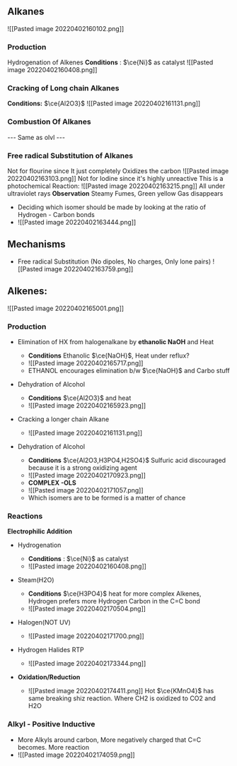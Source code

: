 ## Alkanes
![[Pasted image 20220402160102.png]]

### **Production**

Hydrogenation of Alkenes
**Conditions** : $\ce{Ni}$ as catalyst 
![[Pasted image 20220402160408.png]]
### **Cracking of Long chain Alkanes**
**Conditions:** $\ce{Al2O3}$
![[Pasted image 20220402161131.png]]
### Combustion Of Alkanes
--- Same as olvl ---

### Free radical Substitution of Alkanes
Not for flourine since It just completely Oxidizes the carbon
![[Pasted image 20220402163103.png]]
Not for Iodine since it's highly unreactive
This is a photochemical Reaction:
![[Pasted image 20220402163215.png]]
All under ultraviolet rays
**Observation** Steamy Fumes, Green yellow Gas disappears
- Deciding which isomer should be made by looking at the ratio of Hydrogen - Carbon bonds
- ![[Pasted image 20220402163444.png]]

## Mechanisms
- Free radical Substitution (No dipoles, No charges, Only lone pairs)
![[Pasted image 20220402163759.png]]

## Alkenes:
![[Pasted image 20220402165001.png]]
### **Production**
- Elimination of HX from halogenalkane by **ethanolic NaOH** and Heat
	- **Conditions** Ethanolic $\ce{NaOH}$, Heat under reflux?
	- ![[Pasted image 20220402165717.png]]
	- ETHANOL encourages elimination b/w $\ce{NaOH}$ and Carbo stuff

- Dehydration of Alcohol
	- **Conditions** $\ce{Al2O3}$ and heat
	- ![[Pasted image 20220402165923.png]]

- Cracking a longer chain Alkane
	- ![[Pasted image 20220402161131.png]]
- Dehydration of Alcohol
	- **Conditions** $\ce{Al2O3,H3PO4,H2SO4}$ Sulfuric acid discouraged because it is a strong oxidizing agent
	- ![[Pasted image 20220402170923.png]]
	- **COMPLEX -OLS**
	- ![[Pasted image 20220402171057.png]]
	- Which isomers are to be formed is a matter of chance
### Reactions

**Electrophilic Addition**
- Hydrogenation
	- **Conditions** : $\ce{Ni}$ as catalyst 
	- ![[Pasted image 20220402160408.png]]
- Steam(H2O)
	- **Conditions** $\ce{H3PO4}$ heat for more complex Alkenes, Hydrogen prefers more Hydrogen Carbon in the C=C bond
	- ![[Pasted image 20220402170504.png]]
	
- Halogen(NOT UV)
	- ![[Pasted image 20220402171700.png]]
- Hydrogen Halides RTP
	- ![[Pasted image 20220402173344.png]]
- **Oxidation/Reduction**
	- ![[Pasted image 20220402174411.png]]
	Hot $\ce{KMnO4}$ has same breaking shiz reaction. Where CH2 is oxidized to CO2 and H2O



### Alkyl - Positive Inductive
- More Alkyls around carbon, More negatively charged that C=C becomes. More reaction
- ![[Pasted image 20220402174059.png]]